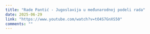 ```yaml
---
title: "Rade Pantić - Jugoslavija u međunarodnoj podeli rada"
date: 2025-06-29
link: "https://www.youtube.com/watch?v=tO4S7GnXS50"
comments: ""
---
```

